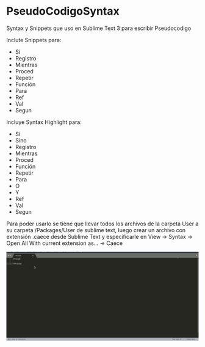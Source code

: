 # PseudoCodigoSyntax
Syntax y Snippets que uso en Sublime Text 3 para escribir Pseudocodigo

Inclute Snippets para:

- Si                  
- Registro
- Mientras            
- Proced
- Repetir             
- Función
- Para
- Ref                 
- Val
- Segun

Incluye Syntax Highlight para: 

- Si       
- Sino
- Registro
- Mientras            
- Proced
- Función
- Repetir
- Para
- O                  
- Y
- Ref                 
- Val
- Segun


Para poder usarlo se tiene que llevar todos los archivos de la carpeta User a su carpeta /Packages/User de sublime text, luego crear un archivo con extensión .caece desde Sublime Text y especificarle en View -> Syntax -> Open All With current extension as... -> Caece

![](Git.gif)
